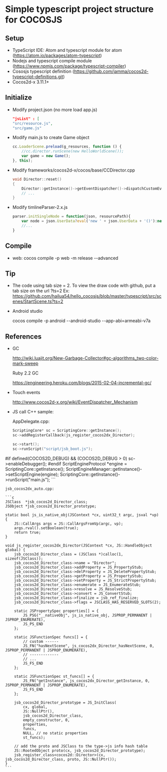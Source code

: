 # Simple typescript project structure for COCOSJS

## Setup

- TypeScript IDE: Atom and typescript module for atom (https://atom.io/packages/atom-typescript)
- Nodejs and typescript compile module (https://www.npmjs.com/package/typescript-compiler)
- Cososjs typescript definition (https://github.com/jamma/cocos2d-typescript-definitions.git)
- Cocos2d-x 3.11.1+

## Initialize

- Modify project.json (no more load app.js)
	
	```json
	"jsList" : [
	"src/resource.js",
	"src/game.js"
	```
	
- Modify main.js to create Game object

	```js
	cc.LoaderScene.preload(g_resources, function () {
		//cc.director.runScene(new HelloWorldScene()); 
		var game = new Game();
	}, this);
	```
		
- Modify frameworks/cocos2d-x/cocos/base/CCDirector.cpp
	
	```c
	void Director::reset()
	{    
		Director::getInstance()->getEventDispatcher()->dispatchCustomEvent("game_on_exit");
		// ...
	}
	```
- Modify timlineParser-2.x.js

	```js
    parser.initSingleNode = function(json, resourcePath){
        var node = json.UserData?eval('new ' + json.UserData + '()'):new cc.Node();
		//...
	}
	```
	
## Compile

- web: cocos compile -p web -m release --advanced

## Tip

- The code using tab size = 2. To view the draw code with github, put a tab size on the url ?ts=2
Ex: https://github.com/hailua54/hello_cocosjs/blob/master/typescript/src/scenes/StartScene.ts?ts=2

- Android studio

	cocos compile -p android --android-studio --app-abi=armeabi-v7a

## References

- GC

	http://wiki.luajit.org/New-Garbage-Collector#gc-algorithms_two-color-mark-sweep

	Ruby 2.2 GC

	https://engineering.heroku.com/blogs/2015-02-04-incremental-gc/

- Touch events

	http://www.cocos2d-x.org/wiki/EventDispatcher_Mechanism

- JS call C++ sample:

	AppDelegate.cpp:
	
	```c
	ScriptingCore* sc = ScriptingCore::getInstance();
    sc->addRegisterCallback(js_register_cocos2dx_Director);
	
	sc->start();
    sc->runScript("script/jsb_boot.js");
#if defined(COCOS2D_DEBUG) && (COCOS2D_DEBUG > 0)
    sc->enableDebugger();
#endif
    ScriptEngineProtocol *engine = ScriptingCore::getInstance();
    ScriptEngineManager::getInstance()->setScriptEngine(engine);
    ScriptingCore::getInstance()->runScript("main.js");
	```
	
	jsb_cocos2dx_auto.cpp:
	
	```c
	JSClass  *jsb_cocos2d_Director_class;
	JSObject *jsb_cocos2d_Director_prototype;
	
	static bool js_is_native_obj(JSContext *cx, uint32_t argc, jsval *vp)
	{
		JS::CallArgs args = JS::CallArgsFromVp(argc, vp);
		args.rval().setBoolean(true);
		return true;    
	}
	
	void js_register_cocos2dx_Director(JSContext *cx, JS::HandleObject global) {
		jsb_cocos2d_Director_class = (JSClass *)calloc(1, sizeof(JSClass));
		jsb_cocos2d_Director_class->name = "Director";
		jsb_cocos2d_Director_class->addProperty = JS_PropertyStub;
		jsb_cocos2d_Director_class->delProperty = JS_DeletePropertyStub;
		jsb_cocos2d_Director_class->getProperty = JS_PropertyStub;
		jsb_cocos2d_Director_class->setProperty = JS_StrictPropertyStub;
		jsb_cocos2d_Director_class->enumerate = JS_EnumerateStub;
		jsb_cocos2d_Director_class->resolve = JS_ResolveStub;
		jsb_cocos2d_Director_class->convert = JS_ConvertStub;
		jsb_cocos2d_Director_class->finalize = jsb_ref_finalize;
		jsb_cocos2d_Director_class->flags = JSCLASS_HAS_RESERVED_SLOTS(2);

		static JSPropertySpec properties[] = {
			JS_PSG("__nativeObj", js_is_native_obj, JSPROP_PERMANENT | JSPROP_ENUMERATE),
			JS_PS_END
		};

		static JSFunctionSpec funcs[] = {
			// custom ------
			JS_FN("hasNextScene", js_cocos2dx_Director_hasNextScene, 0, JSPROP_PERMANENT | JSPROP_ENUMERATE),
			// -------------
			// ...
			JS_FS_END
		};

		static JSFunctionSpec st_funcs[] = {
			JS_FN("getInstance", js_cocos2dx_Director_getInstance, 0, JSPROP_PERMANENT | JSPROP_ENUMERATE),
			JS_FS_END
		};

		jsb_cocos2d_Director_prototype = JS_InitClass(
			cx, global,
			JS::NullPtr(),
			jsb_cocos2d_Director_class,
			empty_constructor, 0,
			properties,
			funcs,
			NULL, // no static properties
			st_funcs);

		// add the proto and JSClass to the type->js info hash table
		JS::RootedObject proto(cx, jsb_cocos2d_Director_prototype);
		jsb_register_class<cocos2d::Director>(cx, jsb_cocos2d_Director_class, proto, JS::NullPtr());
	}
	```
		
